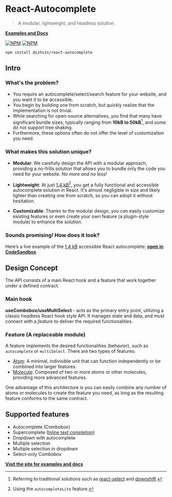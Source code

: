 # React-Autocomplete

> A modular, lightweight, and headless solution.

**[Examples and Docs](https://szhsin.github.io/react-autocomplete/)**

[![NPM](https://img.shields.io/npm/v/@szhsin/react-autocomplete.svg)](https://www.npmjs.com/package/@szhsin/react-autocomplete)
[![NPM](https://img.shields.io/bundlephobia/minzip/@szhsin/react-autocomplete)](https://bundlephobia.com/package/@szhsin/react-autocomplete)

`npm install @szhsin/react-autocomplete`

## Intro

### What's the problem?

- You require an autocomplete/select/search feature for your website, and you want it to be accessible.
- You begin by building one from scratch, but quickly realize that the implementation is not trivial.
- While searching for open-source alternatives, you find that many have significant bundle sizes, typically ranging from **10kB to 50kB**[^1], and some do not support tree shaking.
- Furthermore, these options often do not offer the level of customization you need.

### What makes this solution unique?

- **Modular**: We carefully design the API with a modular approach, providing a no-frills solution that allows you to bundle only the code you need for your website. _No more and no less!_

- **Lightweight**: At just [1.4 kB](https://bundlejs.com/?q=%40szhsin%2Freact-autocomplete&treeshake=%5B%7B+useCombobox%2CautocompleteLite+%7D%5D&config=%7B%22esbuild%22%3A%7B%22external%22%3A%5B%22react%22%5D%7D%7D)[^2], you get a fully functional and accessible autocomplete solution in React. It's almost negligible in size and likely lighter than creating one from scratch, so you can adopt it without hesitation.

- **Customizable**: Thanks to the modular design, you can easily customize existing features or even create your own feature (a plugin-style module) to enhance the solution.

### Sounds promising! How does it look?

Here’s a live example of the [1.4 kB](https://bundlejs.com/?q=%40szhsin%2Freact-autocomplete&treeshake=%5B%7B+useCombobox%2CautocompleteLite+%7D%5D&config=%7B%22esbuild%22%3A%7B%22external%22%3A%5B%22react%22%5D%7D%7D) accessible React autocomplete: **[open in CodeSandbox](https://codesandbox.io/p/sandbox/autocompletelite-wf757s)**

## Design Concept

The API consists of a main React hook and a feature that work together under a defined contract.

### Main hook

**useCombobox/useMultiSelect** - acts as the primary entry point, utilizing a classic headless React hook style API. It manages state and data, and must connect with a _feature_ to deliver the required functionalities.

### Feature (A replaceable module)

A feature implements the desired functionalities (behavior), such as `autocomplete` or `multiSelect`. There are two types of features:

- [Atom](https://github.com/szhsin/react-autocomplete/tree/master/src/features/atom): A minimal, indivisible unit that can function independently or be combined into larger features.
- [Molecule](https://github.com/szhsin/react-autocomplete/tree/master/src/features/molecule): Composed of two or more atoms or other molecules, providing more advanced features.

One advantage of this architecture is you can easily combine any number of atoms or molecules to create the feature you need, as long as the resulting feature conforms to the same contract.

## Supported features

- Autocomplete (Combobox)
- Supercomplete ([Inline text completion](https://www.w3.org/WAI/ARIA/apg/patterns/combobox/examples/combobox-autocomplete-both/))
- Dropdown with autocomplete
- Multiple selection
- Multiple selection in dropdown
- Select-only Combobox

**[Visit the site for examples and docs](https://szhsin.github.io/react-autocomplete/docs/features/autocomplete/)**

[^1]: Referring to traditional solutions such as [react-select](https://bundlephobia.com/package/react-select) and [downshift](https://bundlephobia.com/package/downshift).

[^2]: Using the `autocompleteLite` feature.
